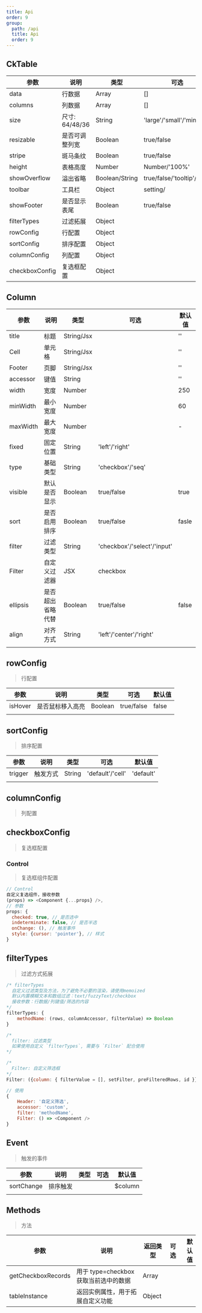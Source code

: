 ```yaml
---
title: Api
order: 9
group:
  path: /api
  title: Api
  order: 9
---
```


## CkTable

| 参数           | 说明           | 类型           | 可选                         | 默认值  |
| -------------- | -------------- | -------------- | ---------------------------- | ------- |
| data           | 行数据         | Array          | []                           | []      |
| columns        | 列数据         | Array          | []                           | []      |
| size           | 尺寸: 64/48/36 | String         | 'large'/'small'/'mini'       | 'small' |
| resizable      | 是否可调整列宽 | Boolean        | true/false                   | false   |
| stripe         | 斑马条纹       | Boolean        | true/false                   | false   |
| height         | 表格高度       | Number         | Number/'100%'                | '100%'  |
| showOverflow   | 溢出省略       | Boolean/String | true/false/'tooltip'/'title' | false   |
| toolbar        | 工具栏         | Object         | setting/                     |         |
| showFooter     | 是否显示表尾   | Boolean        | true/false                   | false   |
| filterTypes    | 过滤拓展       | Object         |                              |         |
| rowConfig      | 行配置         | Object         |                              |         |
| sortConfig     | 排序配置       | Object         |                              |         |
| columnConfig   | 列配置         | Object         |                              |         |
| checkboxConfig | 复选框配置     | Object         |                              |         |



## Column

| 参数     | 说明             | 类型       | 可选                        | 默认值 |
| -------- | ---------------- | ---------- | --------------------------- | ------ |
| title    | 标题             | String/Jsx |                             | ''     |
| Cell     | 单元格           | String/Jsx |                             | ''     |
| Footer   | 页脚             | String/Jsx |                             | ''     |
| accessor | 键值             | String     |                             | ''     |
| width    | 宽度             | Number     |                             | 250    |
| minWidth | 最小宽度         | Number     |                             | 60     |
| maxWidth | 最大宽度         | Number     |                             | -      |
| fixed    | 固定位置         | String     | 'left'/'right'              |        |
| type     | 基础类型         | String     | 'checkbox'/'seq'            |        |
| visible  | 默认是否显示     | Boolean    | true/false                  | true   |
| sort     | 是否启用排序     | Boolean    | true/false                  | fasle  |
| filter   | 过滤类型         | String     | 'checkbox'/'select'/'input' |        |
| Filter   | 自定义过滤器     | JSX        | checkbox                    |        |
| ellipsis | 是否超出省略代替 | Boolean    | true/false                  | false  |
| align    | 对齐方式         | String     | 'left'/'center'/'right'     |        |
|          |                  |            |                             |        |



## rowConfig

> 行配置

| 参数    | 说明             | 类型    | 可选       | 默认值 |
| ------- | ---------------- | ------- | ---------- | ------ |
| isHover | 是否鼠标移入高亮 | Boolean | true/false | false  |
|         |                  |         |            |        |

## sortConfig

> 排序配置

| 参数    | 说明     | 类型   | 可选             | 默认值    |
| ------- | -------- | ------ | ---------------- | --------- |
| trigger | 触发方式 | String | 'default'/'cell' | 'default' |
|         |          |        |                  |           |

## columnConfig

> 列配置



## checkboxConfig

> 复选框配置

### Control

> 复选框组件配置

```js
// Control
自定义复选组件，接收参数
(props) => <Component {...props} />,
// 参数
props: {
  checked: true, // 是否选中
  indeterminate: false, // 是否半选
  onChange: (), // 触发事件
  style: {cursor: 'pointer'}, // 样式
}
```

## filterTypes

> 过滤方式拓展

```js
/* filterTypes
  自定义过滤类型及方法，为了避免不必要的渲染，请使用memoized
  默认内置模糊文本和数组过滤：text/fuzzyText/checkbox
  接收参数：行数据/列键值/筛选的内容
*/
filterTypes: {
    methodName: (rows, columnAccessor, filterValue) => Boolean
}

/*
  filter: 过滤类型
  如果使用自定义 `filterTypes`, 需要与 `Filter` 配合使用
*/

/*
  Filter: 自定义筛选框
*/
Filter: ({column: { filterValue = [], setFilter, preFilteredRows, id }}) => JSX

// 使用
{
    Header: '自定义筛选',
    accessor: 'custom',
    filter: 'methodName',
    Filter: () => <Component />
}
```



## Event

> 触发的事件

| 参数       | 说明     | 类型 | 可选 | 默认值  |
| ---------- | -------- | ---- | ---- | ------- |
| sortChange | 排序触发 |      |      | $column |
|            |          |      |      |         |

## Methods

> 方法

| 参数               | 说明                                       | 返回类型 | 可选 | 默认值 |
| ------------------ | ------------------------------------------ | -------- | ---- | -----: |
| getCheckboxRecords | 用于 type=checkbox<br />获取当前选中的数据 | Array    |      |        |
| tableInstance      | 返回实例属性，用于拓展自定义功能           | Object   |      |        |